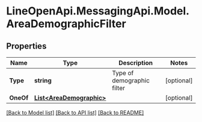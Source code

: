 # LineOpenApi.MessagingApi.Model.AreaDemographicFilter

## Properties

Name | Type | Description | Notes
------------ | ------------- | ------------- | -------------
**Type** | **string** | Type of demographic filter | [optional] 
**OneOf** | [**List&lt;AreaDemographic&gt;**](AreaDemographic.md) |  | [optional] 

[[Back to Model list]](../README.md#documentation-for-models) [[Back to API list]](../README.md#documentation-for-api-endpoints) [[Back to README]](../README.md)

